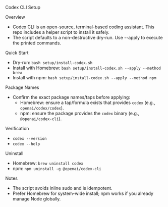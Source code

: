 Codex CLI Setup

Overview
- Codex CLI is an open-source, terminal-based coding assistant. This repo includes a helper script to install it safely.
- The script defaults to a non-destructive dry-run. Use --apply to execute the printed commands.

Quick Start
- Dry-run: `bash setup/install-codex.sh`
- Install with Homebrew: `bash setup/install-codex.sh --apply --method brew`
- Install with npm: `bash setup/install-codex.sh --apply --method npm`

Package Names
- Confirm the exact package names/taps before applying:
  - Homebrew: ensure a tap/formula exists that provides `codex` (e.g., `openai/codex/codex`).
  - npm: ensure the package provides the `codex` binary (e.g., `@openai/codex-cli`).

Verification
- `codex --version`
- `codex --help`

Uninstall
- Homebrew: `brew uninstall codex`
- npm: `npm uninstall -g @openai/codex-cli`

Notes
- The script avoids inline sudo and is idempotent.
- Prefer Homebrew for system-wide install; npm works if you already manage Node globally.
